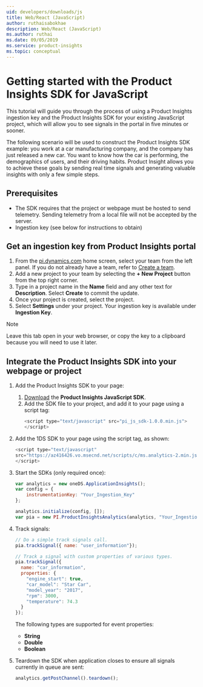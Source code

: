 ```yaml
---
uid: developers/downloads/js
title: Web/React (JavaScript)
author: ruthaisabokhae
description: Web/React (JavaScript)
ms.author: ruthai
ms.date: 09/05/2019
ms.service: product-insights
ms.topic: conceptual
---
```


# Getting started with the Product Insights SDK for JavaScript

This tutorial will guide you through the process of using a Product Insights ingestion key and the Product Insights SDK for your existing JavaScript project, which will allow you to see signals in the portal in five minutes or sooner.

The following scenario will be used to construct the Product Insights SDK example: you work at a car manufacturing company, and the company has just released a new car. You want to know how the car is performing, the demographics of users, and their driving habits. Product Insight allows you to achieve these goals by sending real time signals and generating valuable insights with only a few simple steps.


## Prerequisites
* The SDK requires that the project or webpage must be hosted to send telemetry. Sending telemetry from a local file will not be accepted by the server.
* Ingestion key (see below for instructions to obtain)

## Get an ingestion key from Product Insights portal
1. From the [pi.dynamics.com](http://pi.dynamics.com) home screen, select your team from the left panel. If you do not already have a team, refer to [Create a team](xref:developers/quick-starts/create-a-team).
2. Add a new project to your team by selecting the **+ New Project** button from the top right corner.
3. Type in a project name in the **Name** field and any other text for **Description**. Select **Create** to commit the update.
4. Once your project is created, select the project.
5. Select **Settings** under your project. Your ingestion key is available under **Ingestion Key**.

> [!NOTE]
> Leave this tab open in your web browser, or copy the key to a clipboard because you will need to use it later.

## Integrate the Product Insights SDK into your webpage or project
1. Add the Product Insights SDK to your page:
	1. [Download](https://download.pi.dynamics.com/sdk/ProductInsightsSenders/pi_js_sdk.zip) the **Product Insights JavaScript SDK**.
	2. Add the SDK file to your project, and add it to your page using a script tag:
		```javascript
		<script type="text/javascript" src="pi_js_sdk-1.0.0.min.js">
		</script>
		```

2. Add the 1DS SDK to your page using the script tag, as shown:
	```javascript
   	<script type="text/javascript"
   	src="https://az416426.vo.msecnd.net/scripts/c/ms.analytics-2.min.js">
   	</script>
	```

3. Start the SDKs (only required once):
	```javascript
	var analytics = new oneDS.ApplicationInsights();
	var config = {
		instrumentationKey: "Your_Ingestion_Key"
	};

	analytics.initialize(config, []);
	var pia = new PI.ProductInsightsAnalytics(analytics, "Your_Ingestion_Key");
	```

4. Track signals:
	```javascript
	// Do a simple track signals call.
	pia.trackSignal({ name: "user_information"});

	// Track a signal with custom properties of various types.
	pia.trackSignal({
	  name: "car_information",
	  properties: {
	    "engine_start": true,
	    "car_model": "Star Car",
	    "model_year": "2017",
	    "rpm": 3000,
	    "temperature": 74.3
	  }
	});
	```
	The following types are supported for event properties:
	- **String**
	- **Double**
	- **Boolean**

5. Teardown the SDK when application closes to ensure all signals currently in queue are sent:
	```javascript
	analytics.getPostChannel().teardown();
	```
